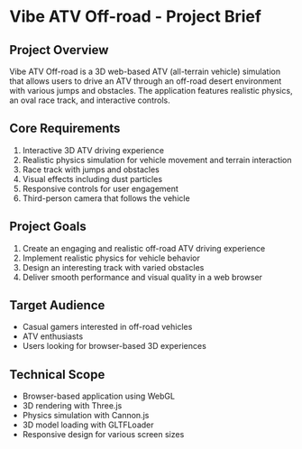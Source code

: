 # Vibe ATV Off-road - Project Brief

## Project Overview
Vibe ATV Off-road is a 3D web-based ATV (all-terrain vehicle) simulation that allows users to drive an ATV through an off-road desert environment with various jumps and obstacles. The application features realistic physics, an oval race track, and interactive controls.

## Core Requirements
1. Interactive 3D ATV driving experience
2. Realistic physics simulation for vehicle movement and terrain interaction
3. Race track with jumps and obstacles
4. Visual effects including dust particles
5. Responsive controls for user engagement
6. Third-person camera that follows the vehicle

## Project Goals
1. Create an engaging and realistic off-road ATV driving experience
2. Implement realistic physics for vehicle behavior
3. Design an interesting track with varied obstacles
4. Deliver smooth performance and visual quality in a web browser

## Target Audience
- Casual gamers interested in off-road vehicles
- ATV enthusiasts
- Users looking for browser-based 3D experiences

## Technical Scope
- Browser-based application using WebGL
- 3D rendering with Three.js
- Physics simulation with Cannon.js
- 3D model loading with GLTFLoader
- Responsive design for various screen sizes
